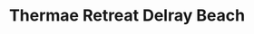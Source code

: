 ---
title: "Thermae Retreat Delray Beach"
url: /delray-beach/thermae-retreat-delray-beach/
shop: Massage
---